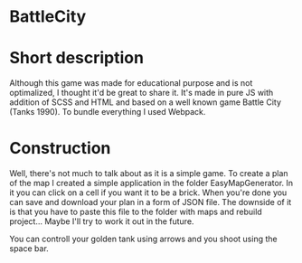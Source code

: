 # BattleCity

# Short description

Although this game was made for educational purpose and is not optimalized, I thought it'd be great to share it.
It's made in pure JS with addition of SCSS and HTML and based on a well known game Battle City (Tanks 1990).
To bundle everything I used Webpack.

# Construction

Well, there's not much to talk about as it is a simple game. 
To create a plan of the map I created a simple application in the folder EasyMapGenerator. 
In it you can click on a cell if you want it to be a brick. When you're done you can save and download your plan in a form of JSON file.
The downside of it is that you have to paste this file to the folder with maps and rebuild project... Maybe I'll try to work it out in the future.

You can controll your golden tank using arrows and you shoot using the space bar.
